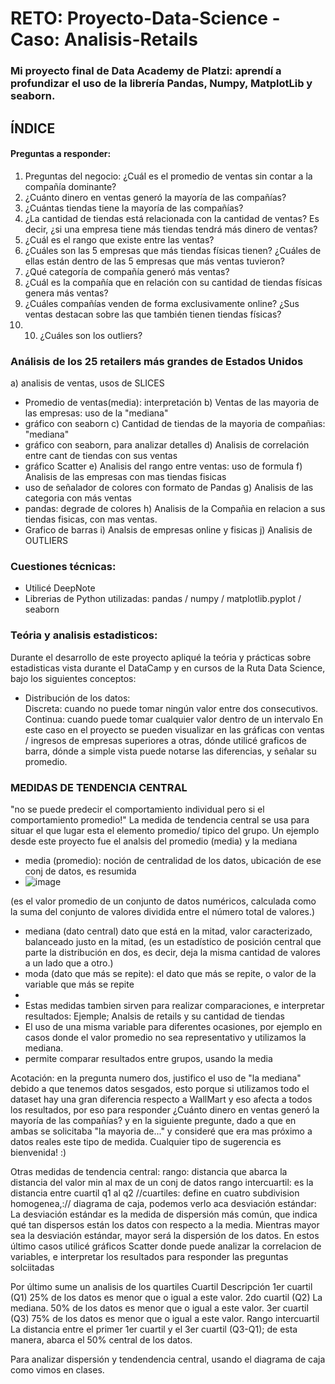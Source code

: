 # RETO: Proyecto-Data-Science - Caso: Analisis-Retails
### Mi proyecto final de Data Academy de Platzi: aprendí a profundizar el uso de la librería Pandas, Numpy, MatplotLib y seaborn. 
## ÍNDICE
#### Preguntas a responder: 
1) Preguntas del negocio: ¿Cuál es el promedio de ventas sin contar a la compañía dominante?
2) ¿Cuánto dinero en ventas generó la mayoría de las compañías?
3) ¿Cuántas tiendas tiene la mayoría de las compañías?
4) ¿La cantidad de tiendas está relacionada con la cantidad de ventas? Es decir, ¿si una empresa tiene más tiendas tendrá más dinero de ventas?
5) ¿Cuál es el rango que existe entre las ventas?
6) ¿Cuáles son las 5 empresas que más tiendas físicas tienen? ¿Cuáles de ellas están dentro de las 5 empresas que más ventas tuvieron?
7) ¿Qué categoría de compañía generó más ventas?
8) ¿Cuál es la compañía que en relación con su cantidad de tiendas físicas genera más ventas?
9) ¿Cuáles compañías venden de forma exclusivamente online? ¿Sus ventas destacan sobre las que también tienen tiendas físicas?
10) 10) ¿Cuáles son los outliers?


### Análisis de los 25 retailers más grandes de Estados Unidos
a) analisis de ventas, usos de SLICES
- Promedio de ventas(media): interpretación
b) Ventas de las mayoria de las empresas: uso de la "mediana"
- gráfico con seaborn
c) Cantidad de tiendas de la mayoria de compañias: "mediana"
- gráfico con seaborn, para analizar detalles
d) Analisis de correlación entre cant de tiendas con sus ventas
- gráfico Scatter
e) Analisis del rango entre ventas: uso de formula
f) Analisis de las empresas con mas tiendas fisicas
- uso de señalador de colores con formato de Pandas
g) Analisis de las categoria con más ventas
- pandas: degrade de colores
h) Analisis de la Compañia en relacion a sus tiendas fisicas, con mas ventas.
- Grafico de barras
i) Analsis de empresas online y fisicas
j) Analisis de OUTLIERS 

### Cuestiones técnicas:
- Utilicé DeepNote
- Librerias de Python utilizadas: pandas / numpy / matplotlib.pyplot / seaborn

### Teória y analisis estadisticos:
Durante el desarrollo de este proyecto apliqué la teória y prácticas sobre estadisticas vista durante el DataCamp y en cursos de la Ruta Data Science, bajo los siguientes conceptos: 
- Distribución de los datos:  
Discreta: cuando no puede tomar ningún valor entre dos consecutivos. 
Continua: cuando puede tomar cualquier valor dentro de un intervalo 
En este caso en el proyecto se pueden visualizar en las gráficas con ventas / ingresos de empresas superiores a otras, dónde utilicé graficos de barra, dónde a simple vista puede notarse las diferencias, y señalar su promedio. 

### MEDIDAS DE TENDENCIA CENTRAL
"no se puede predecir el comportamiento individual pero si el comportamiento promedio!"
La medida de tendencia central se usa para situar el que lugar esta el elemento promedio/ tipico del grupo. 
Un ejemplo desde este proyecto fue el analsis del promedio (media) y la mediana
- media (promedio): noción de centralidad de los datos, ubicación de ese conj de datos, es resumida
- ![image](https://user-images.githubusercontent.com/80054717/160477809-1c02862e-e03a-495f-b63e-9804a0d62927.png)

(es el valor promedio de un conjunto de datos numéricos, calculada como la suma del conjunto de valores dividida entre el número total de valores.)
- mediana (dato central) dato que está en la mitad, valor caracterizado, balanceado justo en la mitad, 
(es un estadístico de posición central que parte la distribución en dos, es decir, deja la misma cantidad de valores a un lado que a otro.)
- moda (dato que más se repite): el dato que más se repite, o valor de la variable que más se repite
- 
- Estas medidas tambien sirven para realizar comparaciones, e interpretar resultados: Ejemple; Analsis de retails y su cantidad de tiendas
- El uso de una misma variable para diferentes ocasiones, por ejemplo en casos donde el valor promedio no sea representativo y utilizamos la mediana. 
- permite comparar resultados entre grupos, usando la media 


Acotación: en la pregunta numero dos, justifico el uso de "la mediana" debido a que tenemos datos sesgados, esto porque si utilizamos todo el dataset 
hay una gran diferencia respecto a WallMart y eso afecta a todos los resultados, por eso para responder ¿Cuánto dinero en ventas generó la mayoría de las compañías? y en la siguiente pregunte, dado a que en ambas se solicitaba "la mayoria de..." y consideré que era mas próximo a datos reales este tipo de medida. 
Cualquier tipo de sugerencia es bienvenida! :)

Otras medidas de tendencia central: 
rango: distancia que abarca la distancia del valor min al max de un conj de datos 
rango intercuartil: es la distancia entre cuartil q1 al q2 //cuartiles: define en cuatro subdivision homogenea,:// diagrama de caja, podemos verlo aca
desviación estándar: La desviación estándar es la medida de dispersión más común, que indica qué tan dispersos están los datos con respecto a la media. Mientras mayor sea la desviación estándar, mayor será la dispersión de los datos.
En estos último casos utilicé gráficos Scatter donde puede analizar la correlacion de variables, e interpretar los resultados para responder las preguntas solciitadas

Por último sume un analisis de los quartiles 
Cuartil	Descripción
1er cuartil (Q1)	25% de los datos es menor que o igual a este valor.
2do cuartil (Q2)	La mediana. 50% de los datos es menor que o igual a este valor.
3er cuartil (Q3)	75% de los datos es menor que o igual a este valor.
Rango intercuartil	La distancia entre el primer 1er cuartil y el 3er cuartil (Q3-Q1); de esta manera, abarca el 50% central de los datos.

Para analizar dispersión y tendendencia central, usando el diagrama de caja como vimos en clases.
